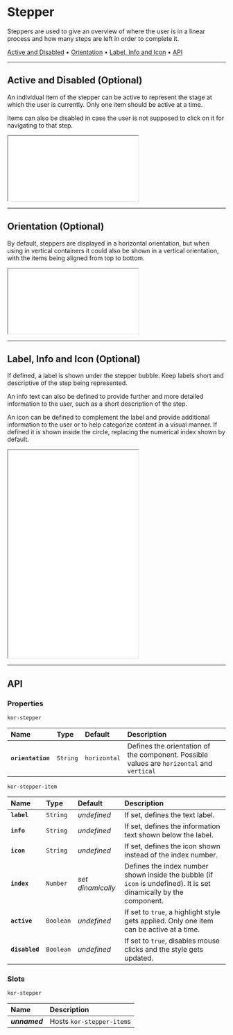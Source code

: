 # Stepper

Steppers are used to give an overview of where the user is in a linear process and how many steps are left in order to complete it.

[Active and Disabled](components/stepper#active-and-disabled) • [Orientation](components/stepper#orientation) • [Label, Info and Icon](components/stepper#label,-info-and-icon) • [API](components/stepper#api)

---

## Active and Disabled (Optional)

An individual item of the stepper can be active to represent the stage at which the user is currently. Only one item should be active at a time.

Items can also be disabled in case the user is not supposed to click on it for navigating to that step.

<iframe src="./assets/docs/components/stepper/active-and-disabled.html"></iframe>

---

## Orientation (Optional)

By default, steppers are displayed in a horizontal orientation, but when using in vertical containers it could also be shown in a vertical orientation, with the items being aligned from top to bottom.

<iframe src="./assets/docs/components/stepper/orientation.html"></iframe>

---

## Label, Info and Icon (Optional)

If defined, a label is shown under the stepper bubble. Keep labels short and descriptive of the step being represented.

An info text can also be defined to provide further and more detailed information to the user, such as a short description of the step.

An icon can be defined to complement the label and provide additional information to the user or to help categorize content in a visual manner. If defined it is shown inside the circle, replacing the numerical index shown by default.

<iframe src="./assets/docs/components/stepper/label-info-and-icon.html" height="480px"></iframe>

---

## API

### Properties

`kor-stepper`

| Name | Type | Default | Description |
| :-- | :-- | :-- | :-- |
| **`orientation`** | `String` | `horizontal` | Defines the orientation of the component. Possible values are `horizontal` and `vertical` |

`kor-stepper-item`

| Name | Type | Default | Description |
| :-- | :-- | :-- | :-- |
| **`label`** | `String` | _undefined_ | If set, defines the text label. |
| **`info`** | `String` | _undefined_ | If set, defines the information text shown below the label. |
| **`icon`** | `String` | _undefined_ | If set, defines the icon shown instead of the index number. |
| **`index`** | `Number` | _set dinamically_ | Defines the index number shown inside the bubble (if `icon` is undefined). It is set dinamically by the component. |
| **`active`** | `Boolean` | _undefined_ | If set to `true`, a highlight style gets applied. Only one item can be active at a time. |
| **`disabled`** | `Boolean` | _undefined_ | If set to `true`, disables mouse clicks and the style gets updated. |

### Slots

`kor-stepper`

| Name | Description |
| :-- | :-- |
| **_unnamed_** | Hosts `kor-stepper-item`s |